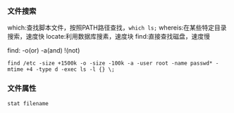### 文件搜索

which:查找脚本文件，按照PATH路径查找，`which ls;`
whereis:在某些特定目录搜索，速度快
locate:利用数据库搜素，速度块
find:直接查找磁盘，速度慢

find: -o(or) -a(and) !(not)

`find /etc -size +1500k -o -size -100k -a -user root -name passwd* -mtime +4 -type d -exec ls -l {} \; `

### 文件属性

`stat filename`